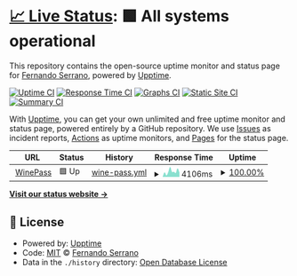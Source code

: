 # [📈 Live Status](https://nandosb.github.io/upptime): <!--live status--> **🟩 All systems operational**

This repository contains the open-source uptime monitor and status page for [Fernando Serrano](https://nandosb.github.io), powered by [Upptime](https://github.com/upptime/upptime).

[![Uptime CI](https://github.com/nandosb/upptime/workflows/Uptime%20CI/badge.svg)](https://github.com/nandosb/upptime/actions?query=workflow%3A%22Uptime+CI%22)
[![Response Time CI](https://github.com/nandosb/upptime/workflows/Response%20Time%20CI/badge.svg)](https://github.com/nandosb/upptime/actions?query=workflow%3A%22Response+Time+CI%22)
[![Graphs CI](https://github.com/nandosb/upptime/workflows/Graphs%20CI/badge.svg)](https://github.com/nandosb/upptime/actions?query=workflow%3A%22Graphs+CI%22)
[![Static Site CI](https://github.com/nandosb/upptime/workflows/Static%20Site%20CI/badge.svg)](https://github.com/nandosb/upptime/actions?query=workflow%3A%22Static+Site+CI%22)
[![Summary CI](https://github.com/nandosb/upptime/workflows/Summary%20CI/badge.svg)](https://github.com/nandosb/upptime/actions?query=workflow%3A%22Summary+CI%22)

With [Upptime](https://upptime.js.org), you can get your own unlimited and free uptime monitor and status page, powered entirely by a GitHub repository. We use [Issues](https://github.com/nandosb/upptime/issues) as incident reports, [Actions](https://github.com/nandosb/upptime/actions) as uptime monitors, and [Pages](https://nandosb.github.io/upptime) for the status page.

<!--start: status pages-->
<!-- This summary is generated by Upptime (https://github.com/upptime/upptime) -->
<!-- Do not edit this manually, your changes will be overwritten -->
<!-- prettier-ignore -->
| URL | Status | History | Response Time | Uptime |
| --- | ------ | ------- | ------------- | ------ |
| <img alt="" src="https://icons.duckduckgo.com/ip3/www.winepass.com.ar.ico" height="13"> [WinePass](https://www.winepass.com.ar) | 🟩 Up | [wine-pass.yml](https://github.com/nandosb/upptime/commits/HEAD/history/wine-pass.yml) | <details><summary><img alt="Response time graph" src="./graphs/wine-pass/response-time-week.png" height="20"> 4106ms</summary><br><a href="https://nandosb.github.io/upptime/history/wine-pass"><img alt="Response time 4062" src="https://img.shields.io/endpoint?url=https%3A%2F%2Fraw.githubusercontent.com%2Fnandosb%2Fupptime%2FHEAD%2Fapi%2Fwine-pass%2Fresponse-time.json"></a><br><a href="https://nandosb.github.io/upptime/history/wine-pass"><img alt="24-hour response time 2738" src="https://img.shields.io/endpoint?url=https%3A%2F%2Fraw.githubusercontent.com%2Fnandosb%2Fupptime%2FHEAD%2Fapi%2Fwine-pass%2Fresponse-time-day.json"></a><br><a href="https://nandosb.github.io/upptime/history/wine-pass"><img alt="7-day response time 4106" src="https://img.shields.io/endpoint?url=https%3A%2F%2Fraw.githubusercontent.com%2Fnandosb%2Fupptime%2FHEAD%2Fapi%2Fwine-pass%2Fresponse-time-week.json"></a><br><a href="https://nandosb.github.io/upptime/history/wine-pass"><img alt="30-day response time 4021" src="https://img.shields.io/endpoint?url=https%3A%2F%2Fraw.githubusercontent.com%2Fnandosb%2Fupptime%2FHEAD%2Fapi%2Fwine-pass%2Fresponse-time-month.json"></a><br><a href="https://nandosb.github.io/upptime/history/wine-pass"><img alt="1-year response time 3629" src="https://img.shields.io/endpoint?url=https%3A%2F%2Fraw.githubusercontent.com%2Fnandosb%2Fupptime%2FHEAD%2Fapi%2Fwine-pass%2Fresponse-time-year.json"></a></details> | <details><summary><a href="https://nandosb.github.io/upptime/history/wine-pass">100.00%</a></summary><a href="https://nandosb.github.io/upptime/history/wine-pass"><img alt="All-time uptime 99.91%" src="https://img.shields.io/endpoint?url=https%3A%2F%2Fraw.githubusercontent.com%2Fnandosb%2Fupptime%2FHEAD%2Fapi%2Fwine-pass%2Fuptime.json"></a><br><a href="https://nandosb.github.io/upptime/history/wine-pass"><img alt="24-hour uptime 100.00%" src="https://img.shields.io/endpoint?url=https%3A%2F%2Fraw.githubusercontent.com%2Fnandosb%2Fupptime%2FHEAD%2Fapi%2Fwine-pass%2Fuptime-day.json"></a><br><a href="https://nandosb.github.io/upptime/history/wine-pass"><img alt="7-day uptime 100.00%" src="https://img.shields.io/endpoint?url=https%3A%2F%2Fraw.githubusercontent.com%2Fnandosb%2Fupptime%2FHEAD%2Fapi%2Fwine-pass%2Fuptime-week.json"></a><br><a href="https://nandosb.github.io/upptime/history/wine-pass"><img alt="30-day uptime 99.38%" src="https://img.shields.io/endpoint?url=https%3A%2F%2Fraw.githubusercontent.com%2Fnandosb%2Fupptime%2FHEAD%2Fapi%2Fwine-pass%2Fuptime-month.json"></a><br><a href="https://nandosb.github.io/upptime/history/wine-pass"><img alt="1-year uptime 99.91%" src="https://img.shields.io/endpoint?url=https%3A%2F%2Fraw.githubusercontent.com%2Fnandosb%2Fupptime%2FHEAD%2Fapi%2Fwine-pass%2Fuptime-year.json"></a></details>

<!--end: status pages-->

[**Visit our status website →**](https://nandosb.github.io/upptime)

## 📄 License

- Powered by: [Upptime](https://github.com/upptime/upptime)
- Code: [MIT](./LICENSE) © [Fernando Serrano](https://nandosb.github.io)
- Data in the `./history` directory: [Open Database License](https://opendatacommons.org/licenses/odbl/1-0/)
